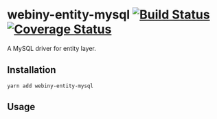 # webiny-entity-mysql [![Build Status](https://travis-ci.org/Webiny/webiny-entity.svg?branch=master)](https://travis-ci.org/Webiny/webiny-entity) [![Coverage Status](https://coveralls.io/repos/github/Webiny/webiny-entity/badge.svg?branch=master)](https://coveralls.io/github/Webiny/webiny-entity?branch=master)
A MySQL driver for entity layer.

## Installation
`yarn add webiny-entity-mysql`

## Usage
